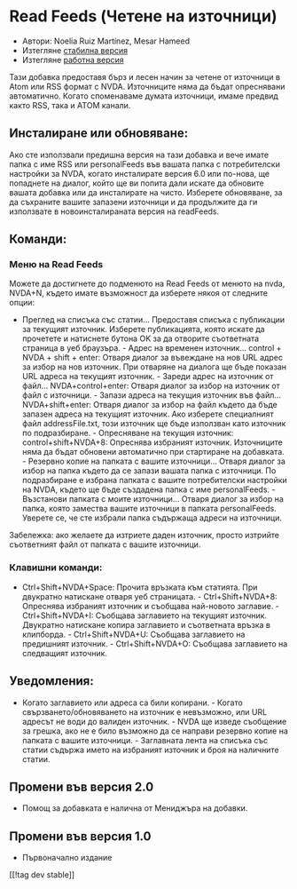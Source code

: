 # Read Feeds (Четене на източници) #

* Автори: Noelia Ruiz Martínez, Mesar Hameed
* Изтегляне [стабилна версия][2]
* Изтегляне [работна версия][1]

Тази добавка предоставя бърз и лесен начин за четене от източници в Atom или
RSS формат с NVDA.  Източниците няма да бъдат опреснявани автоматично.
Когато споменаваме думата източници, имаме предвид както RSS, така и ATOM
канали.

## Инсталиране или обновяване: ##

Ако сте използвали предишна версия на тази добавка и вече имате папка с име
RSS или personalFeeds във вашата папка с потребителски настройки за NVDA,
когато инсталирате версия 6.0 или по-нова, ще попаднете на диалог, който ще
ви попита дали искате да обновите вашата добавка или да инсталирате на
чисто.  Изберете обновяване, за да съхраните вашите запазени източници и да
продължите да ги използвате в новоинсталираната версия на readFeeds.

## Команди: ##

### Меню на Read Feeds ###

Можете да достигнете до подменюто на Read Feeds от менюто на nvda, NVDA+N,
където имате възможност да изберете някоя от следните опции:

- Преглед на списъка със статии...  Предоставя списъка с публикации за
текущият източник. Изберете публикацията, която искате да прочетете и
натиснете бутона OK за да отворите съответната страница в уеб браузъра.  -
Адрес на временен източник... control + NVDA + shift + enter: Отваря диалог
за въвеждане на нов URL адрес за избор на нов източник. При отваряне на
диалога ще бъде показан URL адреса на текущият източник.  - Зареди адрес на
източник от файл... NVDA+control+enter: Отваря диалог за избор на източник
от файл с източници.  - Запази адреса на текущия източник във
файл... NVDA+shift+enter: Отваря диалог за избор на файл където да бъде
запазен адреса на текущият източник.  Ако изберете специалният файл
addressFile.txt, този източник ще бъде използван като източник по
подразбиране.  - Опресняване на текущия източник: control+shift+NVDA+8:
Опреснява избраният източник. Източниците няма да бъдат обновени автоматично
при стартиране на добавката.  - Резервно копие на папката с вашите
източници...  Отваря диалог за избор на папка където да се запази вашата
папка с източници. По подразбиране е избрана папката с вашите потребителски
настройки на NVDA, където ще бъде създадена папка с име personalFeeds.  -
Възстанови папката с моите източници...  Отваря диалог за избор на папка,
която замества вашите източници в папката personalFeeds. Уверете се, че сте
избрали папка съдържаща адреси на източници.

Забележка: ако желаете да изтриете даден източник, просто изтрийте
съответният файл от папката с вашите източници.

### Клавишни команди: ###

- Ctrl+Shift+NVDA+Space: Прочита връзката към статията. При двукратно
натискане отваря уеб страницата.  - Ctrl+Shift+NVDA+8: Опреснява избраният
източник и съобщава най-новото заглавие.  - Ctrl+Shift+NVDA+I: Съобщава
заглавието на текущият източник. Двукратно натискане копира заглавието и
съответната връзка в клипборда.  - Ctrl+Shift+NVDA+U: Съобщава заглавието на
предишният източник.  - Ctrl+Shift+NVDA+O: Съобщава заглавието на следващият
източник.

## Уведомления: ##

- Когато заглавието или адреса са били копирани.  - Когато
свързването/обновяването на източник е невъзможно, или URL адресът не води
до валиден източник.  - NVDA ще изведе съобщение за грешка, ако не е било
възможно да се направи резервно копие на папката с вашите източници.  -
Заглавната лента на списъка със статии съдържа името на избраният източник и
броя на наличните статии.

## Промени във версия 2.0 ##
*	 Помощ за добавката е налична от Мениджъра на добавки.

## Промени във версия 1.0 ##
*	 Първоначално издание

[[!tag dev stable]]

[1]: http://addons.nvda-project.org/files/get.php?file=rf-dev

[2]: http://addons.nvda-project.org/files/get.php?file=rf

